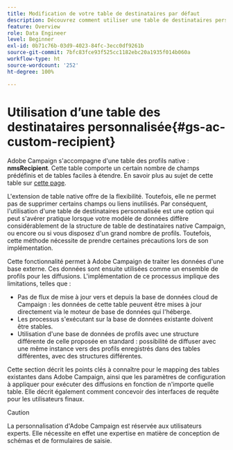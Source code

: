 ```yaml
---
title: Modification de votre table de destinataires par défaut
description: Découvrez comment utiliser une table de destinataires personnalisée
feature: Overview
role: Data Engineer
level: Beginner
exl-id: 0b71c76b-03d9-4023-84fc-3ecc0df9261b
source-git-commit: 7bfc83fce93f525cc1182ebc20a1935f014b060a
workflow-type: ht
source-wordcount: '252'
ht-degree: 100%

---
```


# Utilisation d’une table des destinataires personnalisée{#gs-ac-custom-recipient}

Adobe Campaign s&#39;accompagne d&#39;une table des profils native : **nmsRecipient**. Cette table comporte un certain nombre de champs prédéfinis et de tables faciles à étendre. En savoir plus au sujet de cette table sur [cette page](datamodel.md#ootb-profiles).

L&#39;extension de table native offre de la flexibilité. Toutefois, elle ne permet pas de supprimer certains champs ou liens inutilisés. Par conséquent, l&#39;utilisation d&#39;une table de destinataires personnalisée est une option qui peut s&#39;avérer pratique lorsque votre modèle de données diffère considérablement de la structure de table de destinataires native Campaign, ou encore ou si vous disposez d&#39;un grand nombre de profils.  Toutefois, cette méthode nécessite de prendre certaines précautions lors de son implémentation.

Cette fonctionnalité permet à Adobe Campaign de traiter les données d&#39;une base externe. Ces données sont ensuite utilisées comme un ensemble de profils pour les diffusions. L&#39;implémentation de ce processus implique des limitations, telles que :

* Pas de flux de mise à jour vers et depuis la base de données cloud de Campaign : les données de cette table peuvent être mises à jour directement via le moteur de base de données qui l&#39;héberge.
* Les processus s&#39;exécutant sur la base de données existante doivent être stables.
* Utilisation d&#39;une base de données de profils avec une structure différente de celle proposée en standard : possibilité de diffuser avec une même instance vers des profils enregistrés dans des tables différentes, avec des structures différentes.

Cette section décrit les points clés à connaître pour le mapping des tables existantes dans Adobe Campaign, ainsi que les paramètres de configuration à appliquer pour exécuter des diffusions en fonction de n&#39;importe quelle table. Elle décrit également comment concevoir des interfaces de requête pour les utilisateurs finaux.

>[!CAUTION]
>
>La personnalisation d&#39;Adobe Campaign est réservée aux utilisateurs experts. Elle nécessite en effet une expertise en matière de conception de schémas et de formulaires de saisie.
